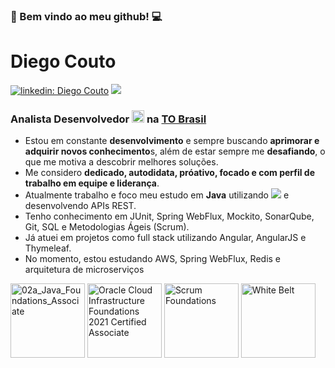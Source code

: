 ### 👋 Bem vindo ao meu github! 💻

# Diego Couto

[![linkedin: Diego Couto](https://img.shields.io/badge/-Diego%20Couto-blue?style=flat&logo=Linkedin&logoColor=white&link=https://www.linkedin.com/in/diegocorreacouto/)](https://www.linkedin.com/in/diegocorreacouto/) 
[![](https://img.shields.io/badge/Buy_Me_a_coffee!-red?style=flat&logo=buy-me-a-coffee&logoColor=black&link=https://user-images.githubusercontent.com/53017748/175069759-6bf2473d-6f3c-4b0d-a694-2d86f46d39c4.png)](https://user-images.githubusercontent.com/53017748/175069759-6bf2473d-6f3c-4b0d-a694-2d86f46d39c4.png)

### Analista Desenvolvedor <a href="#"><img title="Java" style="width: 20px;" src="https://api.iconify.design/logos:java.svg"></a> na [**TO Brasil**](https://to-brasil.com/)

- Estou em constante **desenvolvimento** e sempre buscando **aprimorar e adquirir novos conhecimento**s, além de estar sempre me **desafiando**, o que me motiva a descobrir melhores soluções.
- Me considero **dedicado, autodidata, próativo, focado e com perfil de trabalho em equipe e liderança**.
- Atualmente trabalho e foco meu estudo em **Java** utilizando <a href="#">![](https://api.iconify.design/logos:spring.svg)</a> e desenvolvendo APIs REST.
- Tenho conhecimento em JUnit, Spring WebFlux, Mockito, SonarQube, Git, SQL e Metodologias Ágeis (Scrum).
- Já atuei em projetos como full stack utilizando Angular, AngularJS e Thymeleaf. 
- No momento, estou estudando AWS, Spring WebFlux, Redis e arquitetura de microserviços

<a href="#"><img width="119" alt="02a_Java_Foundations_Associate" src="https://user-images.githubusercontent.com/53017748/175665269-4cc01ed3-fcf3-407b-a566-99827e7b2c77.png"></a>
<a href="#"><img width="119" alt="Oracle Cloud Infrastructure Foundations 2021 Certified Associate" src="https://user-images.githubusercontent.com/53017748/175664845-a61da471-73aa-4d47-831c-54a145a5e752.jpg"></a>
<a href="#"><img width="119px" alt="Scrum Foundations" src="https://user-images.githubusercontent.com/53017748/175665398-72ff112d-1461-403e-be29-1a3a37f950af.png"></a>
<a href="#"><img width="119" alt="White Belt" src="https://user-images.githubusercontent.com/53017748/175665563-5a400a78-c2b6-4a43-9209-66c5a78c3375.png"></a>




<!--
**dccouto/dccouto** is a ✨ _special_ ✨ repository because its `README.md` (this file) appears on your GitHub profile.

Here are some ideas to get you started:

- 🔭 I’m currently working on ...
- 🌱 I’m currently learning ...
- 👯 I’m looking to collaborate on ...
- 🤔 I’m looking for help with ...
- 💬 Ask me about ...
- 📫 How to reach me: ...
- 😄 Pronouns: ...
- ⚡ Fun fact: ...
-->
